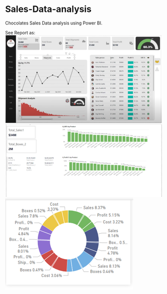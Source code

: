 # Sales-Data-analysis
Chocolates Sales Data analysis using Power BI.



See Report as:
![Portfolio dashboard](Sales_Report_Final_08122024.PNG)
![Graphs](Sales_Report_1_08122024.PNG)
![Tooltip added to Line chart](Tooltip_Added_08122024.PNG)


